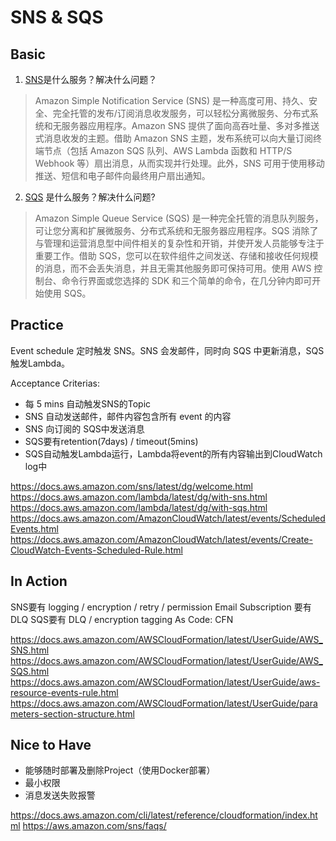 # SNS & SQS

## Basic

1. [SNS](https://aws.amazon.com/sns/)是什么服务？解决什么问题？

> Amazon Simple Notification Service (SNS) 是一种高度可用、持久、安全、完全托管的发布/订阅消息收发服务，可以轻松分离微服务、分布式系统和无服务器应用程序。Amazon SNS 提供了面向高吞吐量、多对多推送式消息收发的主题。借助 Amazon SNS 主题，发布系统可以向大量订阅终端节点（包括 Amazon SQS 队列、AWS Lambda 函数和 HTTP/S Webhook 等）扇出消息，从而实现并行处理。此外，SNS 可用于使用移动推送、短信和电子邮件向最终用户扇出通知。

2. [SQS](https://aws.amazon.com/sqs/) 是什么服务？解决什么问题?

> Amazon Simple Queue Service (SQS) 是一种完全托管的消息队列服务，可让您分离和扩展微服务、分布式系统和无服务器应用程序。SQS 消除了与管理和运营消息型中间件相关的复杂性和开销，并使开发人员能够专注于重要工作。借助 SQS，您可以在软件组件之间发送、存储和接收任何规模的消息，而不会丢失消息，并且无需其他服务即可保持可用。使用 AWS 控制台、命令行界面或您选择的 SDK 和三个简单的命令，在几分钟内即可开始使用 SQS。

## Practice

Event schedule 定时触发 SNS。SNS 会发邮件，同时向 SQS 中更新消息，SQS 触发Lambda。

Acceptance Criterias:

- 每 5 mins 自动触发SNS的Topic
- SNS 自动发送邮件，邮件内容包含所有 event 的内容
- SNS 向订阅的 SQS中发送消息
- SQS要有retention(7days) / timeout(5mins)
- SQS自动触发Lambda运行，Lambda将event的所有内容输出到CloudWatch log中

https://docs.aws.amazon.com/sns/latest/dg/welcome.html
https://docs.aws.amazon.com/lambda/latest/dg/with-sns.html
https://docs.aws.amazon.com/lambda/latest/dg/with-sqs.html
https://docs.aws.amazon.com/AmazonCloudWatch/latest/events/ScheduledEvents.html
https://docs.aws.amazon.com/AmazonCloudWatch/latest/events/Create-CloudWatch-Events-Scheduled-Rule.html

## In Action

SNS要有 logging / encryption / retry / permission
Email Subscription 要有 DLQ
SQS要有 DLQ / encryption
tagging
As Code: CFN

https://docs.aws.amazon.com/AWSCloudFormation/latest/UserGuide/AWS_SNS.html
https://docs.aws.amazon.com/AWSCloudFormation/latest/UserGuide/AWS_SQS.html
https://docs.aws.amazon.com/AWSCloudFormation/latest/UserGuide/aws-resource-events-rule.html
https://docs.aws.amazon.com/AWSCloudFormation/latest/UserGuide/parameters-section-structure.html

## Nice to Have

- 能够随时部署及删除Project（使用Docker部署）
- 最小权限
- 消息发送失败报警

https://docs.aws.amazon.com/cli/latest/reference/cloudformation/index.html
https://aws.amazon.com/sns/faqs/
